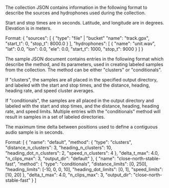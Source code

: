 The collection JSON contains information in the following format
to describe the sources and hydrophones used during the
collection.

Start and stop times are in seconds. Latitude, and longitude are
in degrees. Elevation is in meters.

Format:
{
    "sources": [
        {
            "type": "file" | "bucket"
            "name": "track.gpx",
            "start_t": 0,
            "stop_t": 8000.0
        }
    ],
    "hydrophones": [
        {
            "name": "unit.wav",
            "lat": 0.0,
            "lon": 0.0,
            "ele": 0.0,
            "start_t": 1000,
            "stop_t": 9000
        }
    ]
}

The sample JSON document contains entries in the following format
which describe the method, and its parameters, used in creating
labeled samples from the collection. The method can be either
"clusters" or "conditionals".

If "clusters", the samples are all placed in the specified output
directory, and labeled with the start and stop times, and the
distance, heading, heading rate, and speed cluster averages.

If "conditionals", the samples are all placed in the output
directory and labeled with the start and stop times, and the
distance, heading, heading rate, and speed limits. Multiple
entries with the "conditionals" method will result in samples in a
set of labeled directories.

The maximum time delta between positions used to define a
contiguous audio sample is in seconds.

Format:
[
    {
        "name": "default",
        "method": {
            "type": "clusters",
            "distance_n_clusters": 3,
            "heading_n_clusters": 10,
            "heading_dot_n_clusters": 2,
            "speed_n_clusters": 4
        },
        "delta_t_max": 4.0,
        "n_clips_max": 3,
        "output_dir": "default"
    },
    {
        "name": "close-north-stable-fast",
        "method": {
            "type": "conditionals",
            "distance_limits": [0, 250],
            "heading_limits": [-10, 0, 0, 10],
            "heading_dot_limits": [0, 1],
            "speed_limits": [10, 20]
        },
        "delta_t_max": 4.0,
        "n_clips_max": 3,
        "output_dir": "close-north-stable-fast"
    }
]
